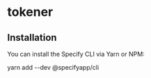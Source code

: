 # tokener

## Installation

You can install the Specify CLI via Yarn or NPM:

yarn add --dev @specifyapp/cli
